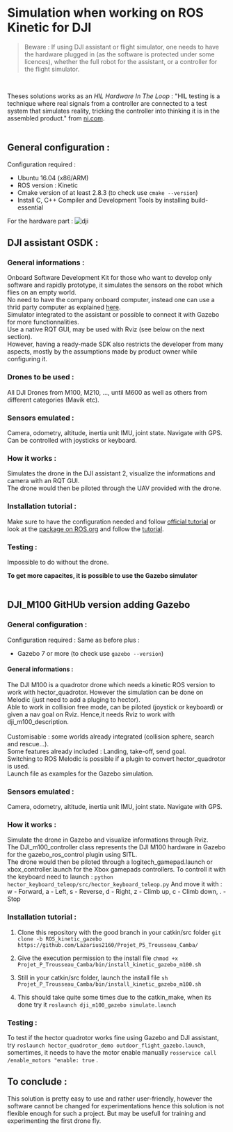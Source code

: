 # Simulation when working on ROS Kinetic for DJI 
   
> Beware : If using DJI assistant or flight simulator, one needs to have the hardware plugged in (as the software is protected under some licences), whether the full robot for the assistant, or a controller for the flight simulator.  
<br>

Theses solutions works as an *HIL Hardware In The Loop* : "HIL testing is a technique where real signals from a controller are connected to a test system that simulates reality, tricking the controller into thinking it is in the assembled product." from [ni.com](https://www.ni.com/fr-fr/innovations/white-papers/17/what-is-hardware-in-the-loop-.html#section-1136066798).  
<br>

## General configuration : 

Configuration required : 
-	Ubuntu 16.04 (x86/ARM)
-	ROS version : Kinetic 
-	Cmake version of at least 2.8.3 (to check use `cmake --version`)
-  Install C, C++ Compiler and Development Tools by installing build-essential


For the hardware part :
![dji](https://user-images.githubusercontent.com/76939787/109983703-5c30ad80-7d03-11eb-9a23-420aecdacf67.png)


## DJI assistant OSDK :

### General informations :
Onboard Software Development Kit for those who want to develop only software and rapidly prototype, it simulates the sensors on the robot which flies on an empty world.  
No need to have the company onboard computer, instead one can use a thrid party computer as explained [here](https://developer.dji.com/onboard-sdk/documentation/purchaseguide/hardware.html#onboard-computer).  
Simulator integrated to the assistant or possible to connect it with Gazebo for more functionnalities.  
Use a native RQT GUI, may be used with Rviz (see below on the next section).  
However, having a ready-made SDK also restricts the developer from many aspects, mostly by the assumptions made by product owner while configuring it.
   
### Drones to be used :
All DJI Drones from M100, M210, ..., until M600 as well as others from different categories (Mavik etc).

### Sensors emulated :
Camera, odometry, altitude, inertia unit IMU, joint state. Navigate with GPS. Can be controlled with joysticks or keyboard.

### How it works :
Simulates the drone in the DJI assistant 2, visualize the informations and camera with an RQT GUI.  
The drone would then be piloted through the UAV provided with the drone.  

### Installation tutorial :
Make sure to have the configuration needed and follow [official tutorial](https://developer.dji.com/onboard-sdk/documentation/quickstart/development-environment.html#configure-ros-development-environment) or look at the [package on ROS.org](http://wiki.ros.org/dji_sdk) and follow the [tutorial](http://wiki.ros.org/dji_sdk/Tutorials/Getting%20Started).

### Testing :

Impossible to do without the drone.


**To get more capacites, it is possible to use the Gazebo simulator**  
<br>

## DJI_M100 GitHUb version adding Gazebo

### General configuration :
Configuration required :
Same as before plus :
-	Gazebo 7 or more (to check use `gazebo --version`)


#### General informations :
The DJI M100 is a quadrotor drone which needs a kinetic ROS version to work with hector_quadrotor. However the simulation can be done on Melodic (just need to add a pluging to hector).  
Able to work in collision free mode, can be piloted (joystick or keyboard) or given a nav goal on Rviz. Hence,it needs Rviz to work with dji_m100_description.  
<br>
Customisable : some worlds already integrated (collision sphere, search and rescue...).  
Some features already included : Landing, take-off, send goal.  
Switching to ROS Melodic is possible if a plugin to convert hector_quadrotor is used.    
Launch file as examples for the Gazebo simulation.
   
### Sensors emulated :
Camera, odometry, altitude, inertia unit IMU, joint state. Navigate with GPS.

### How it works :
Simulate the drone in Gazebo and visualize informations through Rviz.  
The DJI_m100_controller class represents the DJI M100 hardware in Gazebo for the gazebo_ros_control plugin using SITL.  
The drone would then be piloted through a logitech_gamepad.launch or xbox_controller.launch for the Xbox gamepads controllers. To controll it with the keyboard need to launch :
   `python hector_keyboard_teleop/src/hector_keyboard_teleop.py` 
And move it with : w - Forward, a - Left, s - Reverse, d - Right, z - Climb up, c - Climb down, . - Stop

### Installation tutorial :

   1. Clone this repository with the good branch in your catkin/src folder 
     `git clone -b ROS_kinetic_gazebo https://github.com/Lazarius2160/Projet_P5_Trousseau_Camba/`

   2. Give the execution permission to the install file
      `chmod +x Projet_P_Trousseau_Camba/bin/install_kinetic_gazebo_m100.sh`

   3. Still in your catkin/src folder, launch the install file
      `sh Projet_P_Trousseau_Camba/bin/install_kinetic_gazebo_m100.sh`

   4. This should take quite some times due to the catkin_make, when its done try it
      `roslaunch dji_m100_gazebo simulate.launch`
      
### Testing :
To test if the hector quadrotor works fine using Gazebo and DJI assistant, try `roslaunch hector_quadrotor_demo outdoor_flight_gazebo.launch`, somertimes, it needs to have the motor enable manually `rosservice call /enable_motors "enable: true` .  


## To conclude :
This solution is pretty easy to use and rather user-friendly, however the software cannot be changed for experimentations hence this solution is not flexible enough for such a project. But may be usefull for training and experimenting the first drone fly.

